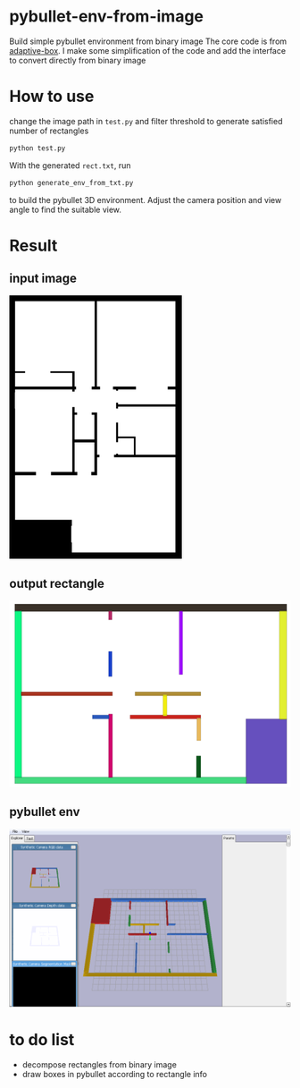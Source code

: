 # pybullet-env-from-image
Build simple pybullet environment from binary image
The core code is from [adaptive-box](https://github.com/jnfran92/adaptive-boxes). I make some simplification of the code and add the interface to convert directly from binary image


# How to use
change the image path in `test.py` and filter threshold to generate satisfied number of rectangles
```python
python test.py
```
With the generated `rect.txt`, run 
```python
python generate_env_from_txt.py
```
to build the pybullet 3D environment. Adjust the camera position and view angle to find the suitable view.

# Result
## input image
<img src="./floor_plan_simple.png" alt="sample1">

## output rectangle
<img src="./rect_result.png" alt="sample1">

## pybullet env
<img src="./pybullet_env_result.png" alt="sample1">

# to do list
- decompose rectangles from binary image
- draw boxes in pybullet according to rectangle info
